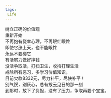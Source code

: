 ```yaml
---
tags:
 Life
---
```

树立正确的价值观  
重新开始  
不再抱有侥幸心理，不再眼红眼馋  
即使它涨上天，也不能眼馋  
永远不要碰它  
有活努力做好挣钱  
没活争取活，打扫卫生，收拾打理生活   
戒除所有恶习，多学习价值知识。  
目前欠款8332元，尽力补平，尽快补平！  
别气馁，别灰心，总有拨云见日的那一刻  
到那时，放下了负担，没有了压力，争取再要个宝宝。
